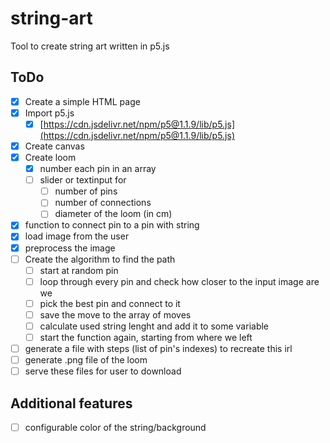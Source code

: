 # string-art

Tool to create string art written in p5.js

## ToDo

* [x] Create a simple HTML page
* [x] Import p5.js
  * [x] [https://cdn.jsdelivr.net/npm/p5@1.1.9/lib/p5.js](https://cdn.jsdelivr.net/npm/p5@1.1.9/lib/p5.js)
* [x] Create canvas
* [x] Create loom
  * [x] number each pin in an array
  * [ ] slider or textinput for
    * [ ] number of pins
    * [ ] number of connections
    * [ ] diameter of the loom (in cm)
* [x] function to connect pin to a pin with string
* [x] load image from the user
* [x] preprocess the image
* [ ] Create the algorithm to find the path
  * [ ] start at random pin
  * [ ] loop through every pin and check how closer to the input image are we
  * [ ] pick the best pin and connect to it
  * [ ] save the move to the array of moves
  * [ ] calculate used string lenght and add it to some variable
  * [ ] start the function again, starting from where we left
* [ ] generate a file with steps (list of pin's indexes) to recreate this irl
* [ ] generate .png file of the loom
* [ ] serve these files for user to download

## Additional features

* [ ] configurable color of the string/background
